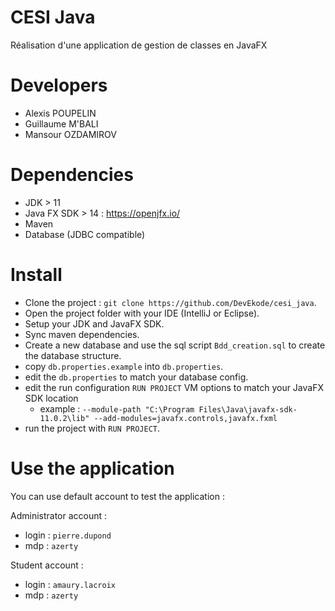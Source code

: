 # CESI Java
Réalisation d'une application de gestion de classes en JavaFX

# Developers
* Alexis POUPELIN
* Guillaume M'BALI
* Mansour OZDAMIROV

# Dependencies
* JDK > 11 
* Java FX SDK > 14 : https://openjfx.io/
* Maven
* Database (JDBC compatible)

# Install 
* Clone the project : `git clone https://github.com/DevEkode/cesi_java`.
* Open the project folder with your IDE (IntelliJ or Eclipse).
* Setup your JDK and JavaFX SDK.
* Sync maven dependencies.
* Create a new database and use the sql script `Bdd_creation.sql` to create the database structure.
* copy `db.properties.example` into `db.properties`.
* edit the `db.properties` to match your database config.
* edit the run configuration `RUN PROJECT` VM options to match your JavaFX SDK location
    * example : `--module-path "C:\Program Files\Java\javafx-sdk-11.0.2\lib" --add-modules=javafx.controls,javafx.fxml`
* run the project with `RUN PROJECT`.

# Use the application
You can use default account to test the application :

Administrator account :  
* login : `pierre.dupond`
* mdp : `azerty`

Student account :
* login : `amaury.lacroix`
* mdp : `azerty`


